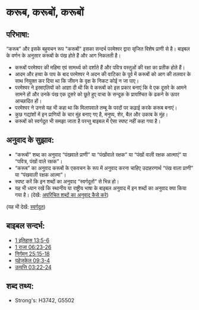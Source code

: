 # करूब, करूबों, करूबों #

## परिभाषा: ##

“करूब” और इसके बहुवचन रूप "करूबों"  इसका सन्दर्भ परमेश्वर द्वारा सृजित विशेष प्राणी से है। बाइबल के वर्णन के अनुसार करूबों के पंख होते हैं और आग निकलती है। 

* करूबों परमेश्वर की महिमा एवं सामर्थ्य को दर्शाते हैं और पवित्र वस्तुओं की रक्षा का प्रतीक होते हैं।
* आदम और हव्वा के पाप के बाद परमेश्वर ने अदन की वाटिका के पूर्व में करूबों को आग की तलवार के साथ नियुक्त कर दिया था कि जीवन के वृक्ष के निकट कोई न जा पाए।
* परमेश्वर ने इस्राएलियों को आज्ञा दी थी कि वे करूबों को इस प्रकार बनाएं कि वे एक दूसरे के आमने सामने हों और उनके पंख एक दूसरे को छूते हुए वाचा के सन्दूक के प्रायश्चित के ढकने के ऊपर आच्छादित हों।
* परमेश्वर ने उनसे यह भी कहा था कि मिलापवाले तम्बू के परदों पर कढ़ाई करके करूब बनाएं।
* कुछ गद्यांशों में इन प्राणियों के चार मुंह बनाए गए है, मनुष्य, शेर, बैल और उकाब के मुंह।
* करूबों को स्वर्गदूत भी समझा जाता है परन्तु बाइबल में ऐसा स्पष्ट नहीं कहा गया है। 

## अनुवाद के सुझाव: ##

* “करूबों” शब्द का अनुवाद “पंखवाले प्राणी” या “पंखोंवाले रक्षक” या “पंखों वाली रक्षक आत्माएं” या “पवित्र, पंखों वाले रक्षक”।
* “करूब” का अनुवाद करूबों के एकवचन के रूप में अनुवाद करना चाहिए उदाहरणार्थ “पंख वाला प्राणी” या “पंखवाली रक्षक आत्मा”।
* स्पष्ट करें कि इन शब्दों का अनुवाद “स्वर्गदूतों” से भिन्न हो।
* यह भी ध्यान रखें कि स्थानीय या राष्ट्रीय भाषा के बाइबल अनुवाद में इन शब्दों का अनुवाद क्या किया गया है। (देखें: [अपरिचित शब्दों का अनुवाद कैसे करे](rc://en/ta/man/translate/translate-unknown))

(यह भी देखें: [स्वर्गदूत](../kt/angel.md))

## बाइबल सन्दर्भ: ##

* [1 इतिहास 13:5-6](rc://en/tn/help/1ch/13/05)
* [1 राजा 06:23-26](rc://en/tn/help/1ki/06/23)
* [निर्गमन 25:15-18](rc://en/tn/help/exo/25/15)
* [यहेजकेल 09:3-4](rc://en/tn/help/ezk/09/03)
* [उत्पत्ति 03:22-24](rc://en/tn/help/gen/03/22)

## शब्द तथ्य: ##

* Strong's: H3742, G5502
